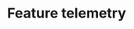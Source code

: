 ---
category: Developer stories
extra:
- background:
  - Currently possible to report back to CryptPad as soon as a button is clicked
title: Feature telemetry
what: measure how often a feature is used and by how many people
who: CryptPad developer
why: I can decide whether its possible improvements should be prioritized
---